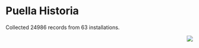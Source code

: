 # Puella Historia

Collected 24986 records from 63 installations.

<p align="right"><img src="https://xn--80aalyho.xn--p1ai/magireco/NAgitan/img/kagome.png" /></p>
